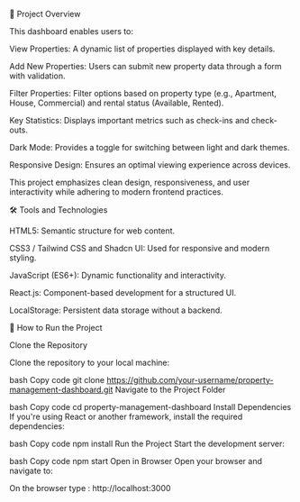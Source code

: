 📖 Project Overview

This dashboard enables users to:

View Properties: A dynamic list of properties displayed with key details.

Add New Properties: Users can submit new property data through a form with validation.

Filter Properties: Filter options based on property type (e.g., Apartment, House, Commercial) and rental status (Available, Rented).

Key Statistics: Displays important metrics such as check-ins and check-outs.

Dark Mode: Provides a toggle for switching between light and dark themes.

Responsive Design: Ensures an optimal viewing experience across devices.

This project emphasizes clean design, responsiveness, and user interactivity while adhering to modern frontend practices.


🛠️ Tools and Technologies

HTML5: Semantic structure for web content.

CSS3 / Tailwind CSS and Shadcn UI: Used for responsive and modern styling.

JavaScript (ES6+): Dynamic functionality and interactivity.

React.js: Component-based development for a structured UI.

LocalStorage: Persistent data storage without a backend.


🚀 How to Run the Project

Clone the Repository

Clone the repository to your local machine:


bash
Copy code
git clone https://github.com/your-username/property-management-dashboard.git
Navigate to the Project Folder


bash
Copy code
cd property-management-dashboard
Install Dependencies
If you're using React or another framework, install the required dependencies:


bash
Copy code
npm install
Run the Project
Start the development server:


bash
Copy code
npm start
Open in Browser
Open your browser and navigate to:

On the browser type : 
http://localhost:3000
